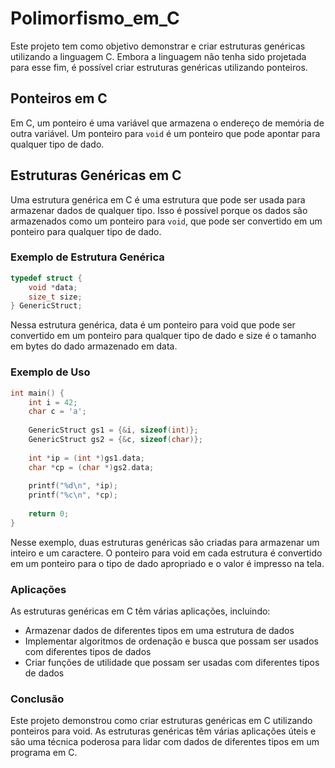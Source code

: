 # Polimorfismo_em_C

Este projeto tem como objetivo demonstrar e criar estruturas genéricas utilizando a linguagem C. Embora a linguagem não tenha sido projetada para esse fim, é possível criar estruturas genéricas utilizando ponteiros. 

## Ponteiros em C

Em C, um ponteiro é uma variável que armazena o endereço de memória de outra variável. Um ponteiro para `void` é um ponteiro que pode apontar para qualquer tipo de dado.

## Estruturas Genéricas em C

Uma estrutura genérica em C é uma estrutura que pode ser usada para armazenar dados de qualquer tipo. Isso é possível porque os dados são armazenados como um ponteiro para `void`, que pode ser convertido em um ponteiro para qualquer tipo de dado.

### Exemplo de Estrutura Genérica

```c
typedef struct {
    void *data;
    size_t size;
} GenericStruct;
```

Nessa estrutura genérica, data é um ponteiro para void que pode ser convertido em um ponteiro para qualquer tipo de dado e size é o tamanho em bytes do dado armazenado em data.

### Exemplo de Uso

```c
int main() {
    int i = 42;
    char c = 'a';
    
    GenericStruct gs1 = {&i, sizeof(int)};
    GenericStruct gs2 = {&c, sizeof(char)};
    
    int *ip = (int *)gs1.data;
    char *cp = (char *)gs2.data;
    
    printf("%d\n", *ip);
    printf("%c\n", *cp);
    
    return 0;
}
```
Nesse exemplo, duas estruturas genéricas são criadas para armazenar um inteiro e um caractere. O ponteiro para void em cada estrutura é convertido em um ponteiro para o tipo de dado apropriado e o valor é impresso na tela.

### Aplicações

As estruturas genéricas em C têm várias aplicações, incluindo:

 - Armazenar dados de diferentes tipos em uma estrutura de dados
 - Implementar algoritmos de ordenação e busca que possam ser usados com diferentes tipos de dados
 - Criar funções de utilidade que possam ser usadas com diferentes tipos de dados

### Conclusão

Este projeto demonstrou como criar estruturas genéricas em C utilizando ponteiros para void. As estruturas genéricas têm várias aplicações úteis e são uma técnica poderosa para lidar com dados de diferentes tipos em um programa em C.
